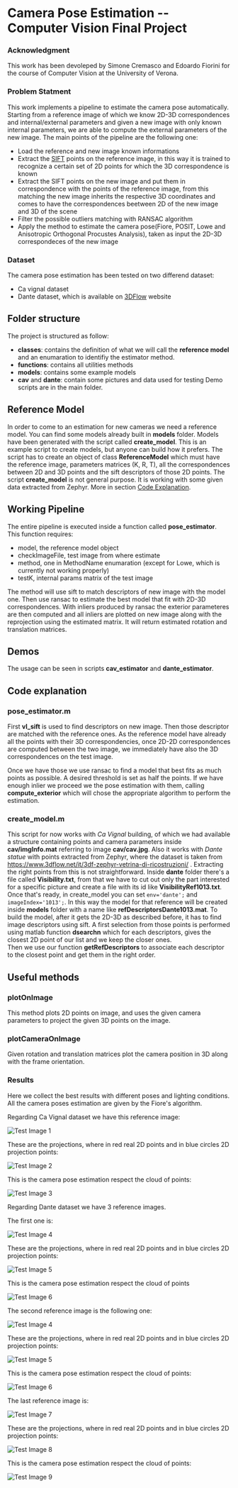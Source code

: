 #  Camera Pose Estimation -- Computer Vision Final Project
### Acknowledgment
This work has been devoleped by Simone Cremasco and Edoardo Fiorini for the course of Computer Vision at the University of Verona.
### Problem Statment
This work implements a pipeline to estimate the camera pose automatically. Starting from a reference image of which we know 2D-3D correspondences and internal/external parameters and given a new image with only known internal parameters, we are able to compute the external parameters of the new image. 
The main points of the pipeline are the following one:
- Load the reference and new image known informations
- Extract the [SIFT](https://www.vlfeat.org/overview/sift.html#tut.sift.match) points on the reference image, in this way it is trained to recognize a certain set of 2D points for which the 3D correspondence is known 
- Extract the SIFT points on the new image and put them in correspondence with the points of the reference image, from this matching the new image inherits the respective 3D coordinates and comes to have the correspondences beetween 2D of the new image and 3D of the scene
- Filter the possible outliers matching with RANSAC algorithm
- Apply the method to estimate the camera pose(Fiore, POSIT, Lowe and Anisotropic Orthogonal Procustes Analysis), taken as input the 2D-3D correspondeces of the new image
 
### Dataset 
The camera pose estimation has been tested on two differend dataset:
- Ca vignal dataset
- Dante dataset, which is available on [3DFlow](https://www.3dflow.net/it/3df-zephyr-vetrina-di-ricostruzioni/) website

## Folder structure
The project is structured as follow:
- **classes**: contains the definition of what we will call the **reference model** and an enumaration to identifiy the estimator method.
- **functions**: contains all utilities methods
- **models**: contains some example models
- **cav** and **dante**: contain some pictures and data used for testing
Demo scripts are in the main folder.

## Reference Model
In order to come to an estimation for new cameras we need a reference model.
You can find some models already built in **models** folder. Models have been generated with the script called **create_model**. This is an example script to create models, but anyone can build how it prefers.
The script has to create an object of class **ReferenceModel** which must have the reference image, parameters matrices (K, R, T), all the correspondences between 2D and 3D points and the sift descriptors of those 2D points.
The script **create_model** is not general purpose. It is working with some given data extracted from Zephyr. More in section [Code Explanation](#code-explanation).

## Working Pipeline
The entire pipeline is executed inside a function called **pose_estimator**.
This function requires:
- model, the reference model object
- checkImageFile, test image from where estimate
- method, one in MethodName enumaration (except for Lowe, which is currently not working properly)
- testK, internal params matrix of the test image

The method will use sift to match descriptors of new image with the model one.
Then use ransac to estimate the best model that fit with 2D-3D correspondences.
With inliers produced by ransac the exterior parameteres are then computed and all inliers are plotted on new image along with the reprojection using the estimated matrix.
It will return estimated rotation and translation matrices.

## Demos
The usage can be seen in scripts **cav_estimator** and **dante_estimator**.

## Code explanation
### pose_estimator.m
First **vl_sift** is used to find descriptors on new image.
Then those descriptor are matched with the reference ones.
As the reference model have already all the points with their 3D correspondencies, once 2D-2D correspondences are computed between the two image, we immediately have also the 3D correspondences on the test image.

Once we have those we use ransac to find a model that best fits as much points as possible. 
A desired threshold is set as half the points. If we have enough inlier we proceed we the pose estimation with them, calling **compute_exterior** which will chose the appropriate algorithm to perform the estimation.

### create_model.m
This script for now works with *Ca Vignal* building, of which we had available a structure containing points and camera parameters inside **cav/imgInfo.mat** referring to image **cav/cav.jpg**. 
Also it works with *Dante statue* with points extracted from Zephyr, where the dataset is taken from https://www.3dflow.net/it/3df-zephyr-vetrina-di-ricostruzioni/ . 
Extracting the right points from this is not straightforward. Inside **dante** folder there's a file called **Visibility.txt**, from that we have to cut out only the part interested for a specific picture and create a file with its id like **VisibilityRef1013.txt**. 
Once that's ready, in create_model you can set ```env='dante';``` and ```imageIndex='1013';```. In this way the model for that reference will be created inside **models** folder with a name like **refDescriptorsDante1013.mat**.
To build the model, after it gets the 2D-3D as described before, it has to find image descriptors using sift. A first selection from those points is performed using matlab function **dsearchn** which for each descriptors, gives the closest 2D point of our list and we keep the closer ones.   
Then we use our function **getRefDescriptors** to associate each descriptor to the closest point and get them in the right order.

## Useful methods
### plotOnImage
This method plots 2D points on image, and uses the given camera parameters to project the given 3D points on the image.

### plotCameraOnImage
Given rotation and translation matrices plot the camera position in 3D along with the frame orientation.

### Results
Here we collect the best results with different poses and lighting conditions. All the camera poses estimation are given by the Fiore's algorithm. 

Regarding Ca Vignal dataset we have this reference image:

![Test Image 1](https://github.com/creminem94/ComputerVisionProject/blob/main/cav/cav.jpg)

These are the projections, where in red real 2D points and  in blue circles 2D projection points:

![Test Image 2](https://github.com/creminem94/ComputerVisionProject/blob/main/cav/result/cav_projection.png)

This is the camera pose estimation respect the cloud of points:

![Test Image 3](https://github.com/creminem94/ComputerVisionProject/blob/main/cav/result/cav_pose.png)

Regarding Dante dataset we have 3 reference images.

The first one is:

![Test Image 4](https://github.com/creminem94/ComputerVisionProject/blob/main/dante/test/1020/_SAM1020.JPG)

These are the projections, where in red real 2D points and  in blue circles 2D projection points:

![Test Image 5](https://github.com/creminem94/ComputerVisionProject/blob/main/dante/test/1020/result/dante_projection.png)

This is the camera pose estimation respect the cloud of points

![Test Image 6](https://github.com/creminem94/ComputerVisionProject/blob/main/dante/test/1020/result/dante_pos.png)

The second reference image is the following one:

![Test Image 4](https://github.com/creminem94/ComputerVisionProject/blob/main/dante/test/1048/_SAM1048.JPG)

These are the projections, where in red real 2D points and  in blue circles 2D projection points:

![Test Image 5](https://github.com/creminem94/ComputerVisionProject/blob/main/dante/test/1048/result/dante_projection.png)

This is the camera pose estimation respect the cloud of points:

![Test Image 6](https://github.com/creminem94/ComputerVisionProject/blob/main/dante/test/1048/result/dante_pose.png)

The last reference image is:

![Test Image 7](https://github.com/creminem94/ComputerVisionProject/blob/main/dante/test/1097/_SAM1097.JPG)

These are the projections, where in red real 2D points and  in blue circles 2D projection points:

![Test Image 8](https://github.com/creminem94/ComputerVisionProject/blob/main/dante/test/1097/result/dante_projection.png)

This is the camera pose estimation respect the cloud of points:

![Test Image 9](https://github.com/creminem94/ComputerVisionProject/blob/main/dante/test/1097/result/dante_pose.png)







